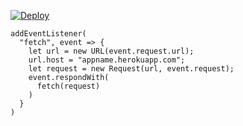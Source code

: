 ﻿[![Deploy](https://www.herokucdn.com/deploy/button.png)](https://dashboard.heroku.com/new?template=https://github.com/kangjia1/cangku1.git)

```
addEventListener(
  "fetch", event => {
    let url = new URL(event.request.url);
    url.host = "appname.herokuapp.com";
    let request = new Request(url, event.request);
    event.respondWith(
      fetch(request)
    )
  }
)
```
